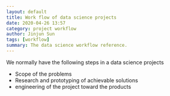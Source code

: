 ```yaml
---
layout: default
title: Work flow of data science projects
date: 2020-04-26 13:57
category: project workflow
author: Jinjun Sun
tags: [workflow]
summary: The data science workflow reference.
---
```


We normally have the following steps in a data science projects
- Scope of the problems
- Research and prototyping of achievable solutions
- engineering of the project toward the products
